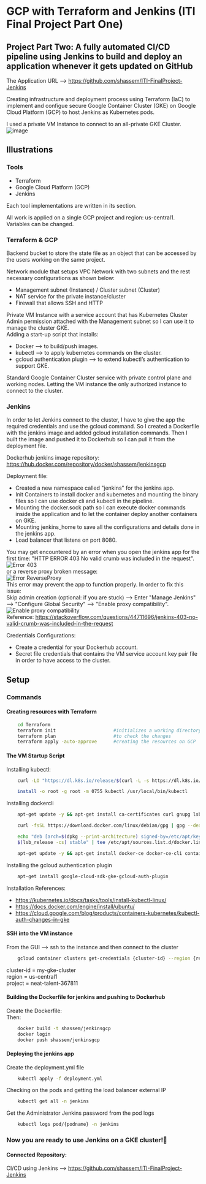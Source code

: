 
# GCP with Terraform and Jenkins (ITI Final Project Part One)
## Project Part Two: A fully automated CI/CD pipeline using Jenkins to build and deploy an application whenever it gets updated on GitHub <br />
The Application URL --> https://github.com/shassem/ITI-FinalProject-Jenkins 

Creating infrastructure and deployment process using Terraform (IaC) to implement and configue secure Google Container Cluster (GKE) on Google Cloud Platform (GCP) to host Jenkins as Kubernetes pods.

I used a private VM Instance to connect to an all-private GKE Cluster. 
![image](https://drive.google.com/uc?export=view&id=19IdhZiowP98DnYK5cSMZLW69o9iuBGcb)



## Illustrations
### Tools
- Terraform
- Google Cloud Platform (GCP)
- Jenkins

Each tool implementations are written in its section.

All work is applied on a single GCP project and region: us-central1. <br />
Variables can be changed.

### Terraform & GCP
Backend bucket to store the state file as an object that can be accessed by the users working on the same project.

Network module that setups VPC Network with two subnets and the rest necessary configurations as shown below:
- Management subnet (Instance) / Cluster subnet (Cluster)
- NAT service for the private instance/cluster
- Firewall that allows SSH and HTTP

Private VM Instance with a service account that has Kubernetes Cluster Admin permission attached with the Management subnet so I can use it to manage the cluster GKE. <br />
Adding a start-up script that installs:
- Docker --> to build/push images.
- kubectl --> to apply kubernetes commands on the cluster.
- gcloud authentication plugin --> to extend kubectl’s authentication to support GKE.

Standard Google Container Cluster service with private control plane and working nodes. Letting the VM instance the only authorized instance to connect to the cluster. 

### Jenkins
In order to let Jenkins connect to the cluster, I have to give the app the required credentials and use the gcloud command.
So I created a Dockerfile with the jenkins image and added gcloud installation commands. Then I built the image and pushed it to Dockerhub so I can pull it from the deployment file.

Dockerhub jenkins image repository: https://hub.docker.com/repository/docker/shassem/jenkinsgcp 

Deployment file:
- Created a new namespace called "jenkins" for the jenkins app.
- Init Containers to install docker and kubernetes and mounting the binary files so I can use docker cli and kubectl in the pipeline.
- Mounting the docker.sock path so I can execute docker commands inside the application and to let the container deploy another containers on GKE.
- Mounting jenkins_home to save all the configurations and details done in the jenkins app.
- Load balancer that listens on port 8080.

You may get encountered by an error when you open the jenkins app for the first time:
"HTTP ERROR 403 No valid crumb was included in the request". <br />
![Error 403](https://drive.google.com/uc?export=view&id=1uWzmRerXLqJxICcoFgz8crOIz2tvUiYd) <br />
or a reverse proxy broken message:<br />
![Error ReverseProxy](https://drive.google.com/uc?export=view&id=1LGGJkqUiE73AnajJGQ0pSYnS8O6SAM5N) <br />
This error may prevent the app to function properly. In order to fix this issue: <br />
Skip admin creation (optional: if you are stuck) --> Enter "Manage Jenkins" --> "Configure Global Security" --> "Enable proxy compatibility". <br />
![Enable proxy compatibility](https://drive.google.com/uc?export=view&id=1ZZWJvp1twjt4oktYUnDxfk8VjucAAWY_) <br />
Reference: https://stackoverflow.com/questions/44711696/jenkins-403-no-valid-crumb-was-included-in-the-request <br /> 

Credentials Configurations:
- Create a credential for your Dockerhub account.
- Secret file credentials that contains the VM service account key pair file in order to have access to the cluster.


## Setup
### Commands

#### Creating resources with Terraform

```bash
    cd Terraform
    terraform init                     #initializes a working directory and installs plugins for google provider
    terraform plan                     #to check the changes
    terraform apply -auto-approve      #creating the resources on GCP
```
#### The VM Startup Script

Installing kubectl: 
```bash
    curl -LO "https://dl.k8s.io/release/$(curl -L -s https://dl.k8s.io/release/stable.txt)/bin/linux/amd64/kubectl"

    install -o root -g root -m 0755 kubectl /usr/local/bin/kubectl
```
Installing dockercli
```bash
    apt-get update -y && apt-get install ca-certificates curl gnupg lsb-release -y && mkdir -p /etc/apt/keyrings

    curl -fsSL https://download.docker.com/linux/debian/gpg | gpg --dearmor -o /etc/apt/keyrings/docker.gpg

    echo "deb [arch=$(dpkg --print-architecture) signed-by=/etc/apt/keyrings/docker.gpg] https://download.docker.com/linux/debian \
    $(lsb_release -cs) stable" | tee /etc/apt/sources.list.d/docker.list > /dev/null

    apt-get update -y && apt-get install docker-ce docker-ce-cli containerd.io docker-compose-plugin -y
```
Installing the gcloud authentication plugin
```bash
    apt-get install google-cloud-sdk-gke-gcloud-auth-plugin
```

Installation References:
- https://kubernetes.io/docs/tasks/tools/install-kubectl-linux/
- https://docs.docker.com/engine/install/ubuntu/
- https://cloud.google.com/blog/products/containers-kubernetes/kubectl-auth-changes-in-gke

#### SSH into the VM instance
From the GUI --> ssh to the instance and then connect to the cluster
```bash
    gcloud container clusters get-credentials {cluster-id} --region {region} --project {project-id}
```
cluster-id = my-gke-cluster <br />
region = us-central1 <br />
project = neat-talent-367811

#### Building the Dockerfile for jenkins and pushing to Dockerhub
Create the Dockerfile: <br />
Then:
```bash
    docker build -t shassem/jenkinsgcp
    docker login
    docker push shassem/jenkinsgcp
```
#### Deploying the jenkins app
Create the deployment.yml file <br />
```bash
    kubectl apply -f deployment.yml
```
Checking on the pods and getting the load balancer external IP
```bash
    kubectl get all -n jenkins
```
Get the Administrator Jenkins password from the pod logs
```bash
    kubectl logs pod/{podname} -n jenkins
```

### Now you are ready to use Jenkins on a GKE cluster!🚀

#### Connected Repository:

CI/CD using Jenkins --> https://github.com/shassem/ITI-FinalProject-Jenkins 
